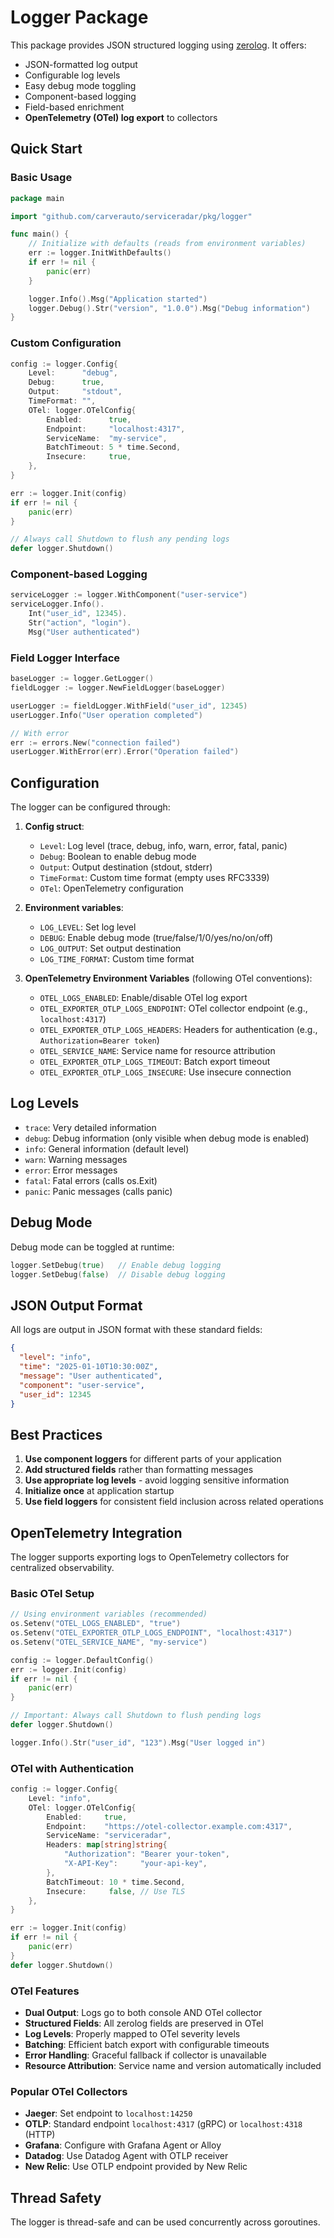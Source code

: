 # Logger Package

This package provides JSON structured logging using [zerolog](https://github.com/rs/zerolog). It offers:

- JSON-formatted log output
- Configurable log levels
- Easy debug mode toggling
- Component-based logging
- Field-based enrichment
- **OpenTelemetry (OTel) log export** to collectors

## Quick Start

### Basic Usage

```go
package main

import "github.com/carverauto/serviceradar/pkg/logger"

func main() {
    // Initialize with defaults (reads from environment variables)
    err := logger.InitWithDefaults()
    if err != nil {
        panic(err)
    }

    logger.Info().Msg("Application started")
    logger.Debug().Str("version", "1.0.0").Msg("Debug information")
}
```

### Custom Configuration

```go
config := logger.Config{
    Level:      "debug",
    Debug:      true,
    Output:     "stdout",
    TimeFormat: "",
    OTel: logger.OTelConfig{
        Enabled:      true,
        Endpoint:     "localhost:4317",
        ServiceName:  "my-service",
        BatchTimeout: 5 * time.Second,
        Insecure:     true,
    },
}

err := logger.Init(config)
if err != nil {
    panic(err)
}

// Always call Shutdown to flush any pending logs
defer logger.Shutdown()
```

### Component-based Logging

```go
serviceLogger := logger.WithComponent("user-service")
serviceLogger.Info().
    Int("user_id", 12345).
    Str("action", "login").
    Msg("User authenticated")
```

### Field Logger Interface

```go
baseLogger := logger.GetLogger()
fieldLogger := logger.NewFieldLogger(baseLogger)

userLogger := fieldLogger.WithField("user_id", 12345)
userLogger.Info("User operation completed")

// With error
err := errors.New("connection failed")
userLogger.WithError(err).Error("Operation failed")
```

## Configuration

The logger can be configured through:

1. **Config struct**:
   - `Level`: Log level (trace, debug, info, warn, error, fatal, panic)
   - `Debug`: Boolean to enable debug mode
   - `Output`: Output destination (stdout, stderr)
   - `TimeFormat`: Custom time format (empty uses RFC3339)
   - `OTel`: OpenTelemetry configuration

2. **Environment variables**:
   - `LOG_LEVEL`: Set log level
   - `DEBUG`: Enable debug mode (true/false/1/0/yes/no/on/off)
   - `LOG_OUTPUT`: Set output destination
   - `LOG_TIME_FORMAT`: Custom time format

3. **OpenTelemetry Environment Variables** (following OTel conventions):
   - `OTEL_LOGS_ENABLED`: Enable/disable OTel log export
   - `OTEL_EXPORTER_OTLP_LOGS_ENDPOINT`: OTel collector endpoint (e.g., `localhost:4317`)
   - `OTEL_EXPORTER_OTLP_LOGS_HEADERS`: Headers for authentication (e.g., `Authorization=Bearer token`)
   - `OTEL_SERVICE_NAME`: Service name for resource attribution
   - `OTEL_EXPORTER_OTLP_LOGS_TIMEOUT`: Batch export timeout
   - `OTEL_EXPORTER_OTLP_LOGS_INSECURE`: Use insecure connection

## Log Levels

- `trace`: Very detailed information
- `debug`: Debug information (only visible when debug mode is enabled)
- `info`: General information (default level)
- `warn`: Warning messages
- `error`: Error messages
- `fatal`: Fatal errors (calls os.Exit)
- `panic`: Panic messages (calls panic)

## Debug Mode

Debug mode can be toggled at runtime:

```go
logger.SetDebug(true)   // Enable debug logging
logger.SetDebug(false)  // Disable debug logging
```

## JSON Output Format

All logs are output in JSON format with these standard fields:

```json
{
  "level": "info",
  "time": "2025-01-10T10:30:00Z",
  "message": "User authenticated",
  "component": "user-service",
  "user_id": 12345
}
```

## Best Practices

1. **Use component loggers** for different parts of your application
2. **Add structured fields** rather than formatting messages
3. **Use appropriate log levels** - avoid logging sensitive information
4. **Initialize once** at application startup
5. **Use field loggers** for consistent field inclusion across related operations

## OpenTelemetry Integration

The logger supports exporting logs to OpenTelemetry collectors for centralized observability.

### Basic OTel Setup

```go
// Using environment variables (recommended)
os.Setenv("OTEL_LOGS_ENABLED", "true")
os.Setenv("OTEL_EXPORTER_OTLP_LOGS_ENDPOINT", "localhost:4317")
os.Setenv("OTEL_SERVICE_NAME", "my-service")

config := logger.DefaultConfig()
err := logger.Init(config)
if err != nil {
    panic(err)
}

// Important: Always call Shutdown to flush pending logs
defer logger.Shutdown()

logger.Info().Str("user_id", "123").Msg("User logged in")
```

### OTel with Authentication

```go
config := logger.Config{
    Level: "info",
    OTel: logger.OTelConfig{
        Enabled:     true,
        Endpoint:    "https://otel-collector.example.com:4317",
        ServiceName: "serviceradar",
        Headers: map[string]string{
            "Authorization": "Bearer your-token",
            "X-API-Key":     "your-api-key",
        },
        BatchTimeout: 10 * time.Second,
        Insecure:     false, // Use TLS
    },
}

err := logger.Init(config)
if err != nil {
    panic(err)
}
defer logger.Shutdown()
```

### OTel Features

- **Dual Output**: Logs go to both console AND OTel collector
- **Structured Fields**: All zerolog fields are preserved in OTel
- **Log Levels**: Properly mapped to OTel severity levels
- **Batching**: Efficient batch export with configurable timeouts
- **Error Handling**: Graceful fallback if collector is unavailable
- **Resource Attribution**: Service name and version automatically included

### Popular OTel Collectors

- **Jaeger**: Set endpoint to `localhost:14250`
- **OTLP**: Standard endpoint `localhost:4317` (gRPC) or `localhost:4318` (HTTP)
- **Grafana**: Configure with Grafana Agent or Alloy
- **Datadog**: Use Datadog Agent with OTLP receiver
- **New Relic**: Use OTLP endpoint provided by New Relic

## Thread Safety

The logger is thread-safe and can be used concurrently across goroutines.